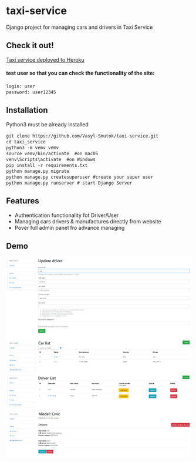 # taxi-service

Django project for managing cars and drivers in Taxi Service

## Check it out!


[Taxi service deployed to Heroku](https://taxi-service-smutok.herokuapp.com)

#### test user so that you can check the functionality of the site:
```shell
login: user
password: user12345
```


## Installation

Python3 must be already installed

```shell
git clone https://github.com/Vasyl-Smutok/taxi-service.git
cd taxi_service
python3 -m vemv vemv
source vemv/bin/activate  #on macOS
venv\Scripts\activate  #on Windows 
pip install -r requirements.txt  
python manage.py migrate 
python manage.py createsuperuser #create your super user
python manage.py runserver # start Django Server
```


## Features 

* Authentication  functionality fot Driver/User
* Managing cars drivers & manufactures directly from website
* Pover full admin panel fro advance managing

## Demo 

![Website interface](demo.jpg)